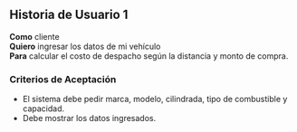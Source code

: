 ## Historia de Usuario 1
**Como** cliente  
**Quiero** ingresar los datos de mi vehículo  
**Para** calcular el costo de despacho según la distancia y monto de compra.

### Criterios de Aceptación
- El sistema debe pedir marca, modelo, cilindrada, tipo de combustible y capacidad.
- Debe mostrar los datos ingresados.
